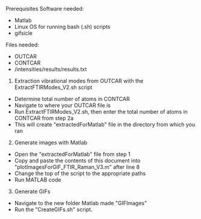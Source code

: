 Prerequisites
Software needed:
- Matlab
- Linux OS for running bash (.sh) scripts
- gifsicle

Files needed:
- OUTCAR
- CONTCAR
- /intensities/results/results.txt

1) Extraction vibrational modes from OUTCAR with the ExtractFTIRModes_V2.sh script
- Determine total number of atoms in CONTCAR
- Navigate to where your OUTCAR file is
- Run ExtractFTIRModes_V2.sh, then enter the total number of atoms in CONTCAR from step 2a
- This will create "extractedForMatlab" file in the directory from which you ran 

2) Generate images with Matlab
- Open the "extractedForMatlab" file from step 1
- Copy and paste the contents of this document into "plotImagesForGIF_FTIR_Raman_V3.m" after line 8
- Change the top of the script to the appropriate paths
- Run MATLAB code

3) Generate GIFs
- Navigate to the new folder Matlab made "GIFImages"
- Run the "CreateGIFs.sh" script.

